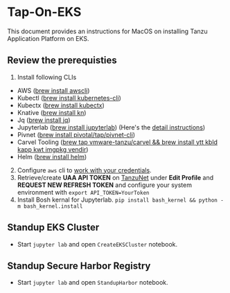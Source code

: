 # Tap-On-EKS
This document provides an instructions for MacOS on installing Tanzu Application Platform on EKS.

## Review the prerequisties
1. Install following CLIs
  - AWS ([brew install awscli](https://formulae.brew.sh/formula/awscli))
  - Kubectl ([brew install kubernetes-cli](https://formulae.brew.sh/formula/kubernetes-cli#default))
  - Kubectx ([brew install kubectx](https://formulae.brew.sh/formula/kubectx#default))
  - Knative ([brew install kn](https://formulae.brew.sh/formula/kn#default))
  - Jq ([brew install jq](https://formulae.brew.sh/formula/jq#default))
  - Jupyterlab ([brew install jupyterlab](https://formulae.brew.sh/formula/jupyterlab#default)) (Here's the [detail instructions](https://medium.com/@iamclement/how-to-install-jupyter-notebook-on-mac-using-homebrew-528c39fd530f))
  - Pivnet ([brew install pivotal/tap/pivnet-cli](https://github.com/pivotal-cf/pivnet-cli))
  - Carvel Tooling ([brew tap vmware-tanzu/carvel && brew install ytt kbld kapp kwt imgpkg vendir](https://github.com/vmware-tanzu/homebrew-carvel))
  - Helm ([brew install helm](https://formulae.brew.sh/formula/helm))

2. Configure `aws` cli to [work with your credentials](https://docs.aws.amazon.com/cli/latest/userguide/cli-configure-files.html).
3. Retrieve/create **UAA API TOKEN** on [TanzuNet](https://network.pivotal.io/) under __Edit Profile__ and __REQUEST NEW REFRESH TOKEN__ and configure your system environment with `export API_TOKEN=YourToken`
4. Install Bosh kernal for Jupyterlab.
`pip install bash_kernel && python -m bash_kernel.install`

## Standup EKS Cluster
- Start `jupyter lab` and open `CreateEKSCluster` notebook.

## Standup Secure Harbor Registry
- Start `jupyter lab` and open `StandupHarbor` notebook.
